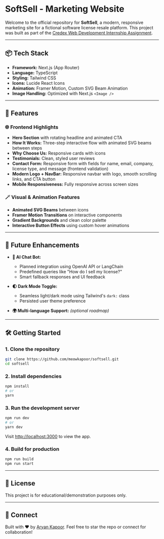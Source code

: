 # SoftSell - Marketing Website

Welcome to the official repository for **SoftSell**, a modern, responsive marketing site for a fictional software license resale platform. This project was built as part of the [Credex Web Development Internship Assignment](https://github.com/meowkapoor/softsell).

---

## 📦 Tech Stack

* **Framework:** Next.js (App Router)
* **Language:** TypeScript
* **Styling:** Tailwind CSS
* **Icons:** Lucide React Icons
* **Animation:** Framer Motion, Custom SVG Beam Animation
* **Image Handling:** Optimized with Next.js `<Image />`

---

## 📸 Features

### 🌐 Frontend Highlights

* **Hero Section** with rotating headline and animated CTA
* **How It Works:** Three-step interactive flow with animated SVG beams between steps
* **Why Choose Us:** Responsive cards with icons
* **Testimonials:** Clean, styled user reviews
* **Contact Form:** Responsive form with fields for name, email, company, license type, and message (frontend validation)
* **Modern Logo + NavBar:** Responsive navbar with logo, smooth scrolling links, and CTA button
* **Mobile Responsiveness:** Fully responsive across screen sizes

### 🪄 Visual & Animation Features

* **Animated SVG Beams** between icons
* **Framer Motion Transitions** on interactive components
* **Gradient Backgrounds** and clean color palette
* **Interactive Button Effects** using custom hover animations

---

## 🔮 Future Enhancements

* **🧠 AI Chat Bot:**

  * Planned integration using OpenAI API or LangChain
  * Predefined queries like "How do I sell my license?"
  * Smart fallback responses and UI feedback

* **🌓 Dark Mode Toggle:**

  * Seamless light/dark mode using Tailwind's `dark:` class
  * Persisted user theme preference

* **🌍 Multi-language Support:** *(optional roadmap)*

---

## 🛠️ Getting Started

### 1. Clone the repository

```bash
git clone https://github.com/meowkapoor/softsell.git
cd softsell
```

### 2. Install dependencies

```bash
npm install
# or
yarn
```

### 3. Run the development server

```bash
npm run dev
# or
yarn dev
```

Visit [http://localhost:3000](http://localhost:3000) to view the app.

### 4. Build for production

```bash
npm run build
npm run start
```

---

## 🧾 License

This project is for educational/demonstration purposes only.

---

## 🤝 Connect

Built with ❤️ by [Aryan Kapoor](https://github.com/meowkapoor). Feel free to star the repo or connect for collaboration!

